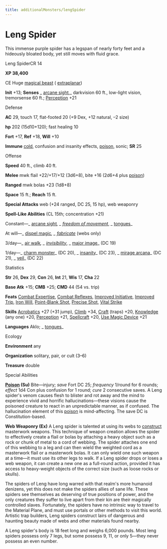 ```yaml
---
title: additionalMonsters/lengSpider
---
```

# Leng Spider

This immense purple spider has a legspan of nearly forty feet and a hideously bloated body, yet still moves with fluid grace.

Leng SpiderCR 14

**XP 38,400**

CE Huge [magical beast](monsters/creatureTypes.md#_magical-beast) ( [extraplanar](monsters/creatureTypes.md#_extraplanar-subtype))

**Init** +13; **Senses** _ [arcane sight](additionalMonsters/../spells/arcaneSight.md#_arcane-sight),_ darkvision 60 ft., low-light vision, tremorsense 60 ft.; [Perception](additionalMonsters/../skills/perception.md#_perception) +21

Defense

**AC** 29, touch 17, flat-footed 20 (+9 Dex, +12 natural, –2 size)

**hp** 202 (15d10+120); fast healing 10

**Fort** +17, **Ref** +18, **Will** +10

**Immune** [cold](monsters/creatureTypes.md#_cold-subtype), confusion and insanity effects, [poison](monsters/universalMonsterRules.md#_poison-(ex-or-su)), sonic; **SR** 25

Offense

**Speed** 40 ft., climb 40 ft.

**Melee** mwk flail +22/+17/+12 (3d6+8), bite +16 (2d6+4 plus [poison](monsters/universalMonsterRules.md#_poison-(ex-or-su)))

**Ranged** mwk bolas +23 (1d8+8)

**Space** 15 ft.; **Reach** 15 ft.

**Special Attacks** web (+24 ranged, DC 25, 15 hp), web weaponry

**Spell-Like Abilities** (CL 15th; concentration +21)

Constant—_ [arcane sight](additionalMonsters/../spells/arcaneSight.md#_arcane-sight)_, _ [freedom of movement](additionalMonsters/../spells/freedomOfMovement.md#_freedom-of-movement)_, _ [tongues](additionalMonsters/../spells/tongues.md#_tongues)_

At will—_ [dispel magic](additionalMonsters/../spells/dispelMagic.md#_dispel-magic)_, _ [fabricate](additionalMonsters/../spells/fabricate.md#_fabricate)_ (webs only)

3/day—_ [air walk](additionalMonsters/../spells/airWalk.md#_air-walk)_, _ [invisibility](additionalMonsters/../spells/invisibility.md#_invisibility)_, _ [major image](additionalMonsters/../spells/majorImage.md#_major-image)_ (DC 19)

1/day—_ [charm monster](additionalMonsters/../spells/charmMonster.md#_charm-monster)_ (DC 20), _ [insanity](additionalMonsters/../spells/insanity.md#_insanity)_ (DC 23), _ [mirage arcana](additionalMonsters/../spells/mirageArcana.md#_mirage-arcana)_ (DC 21), _ [veil](additionalMonsters/../spells/veil.md#_veil)_ (DC 22)

Statistics

**Str** 26, **Dex** 29, **Con** 26, **Int** 21, **Wis** 17, **Cha** 22

**Base Atk** +15; **CMB** +25; **CMD** 44 (54 vs. trip)

**Feats** [Combat Expertise](additionalMonsters/../feats.md#_combat-expertise), [Combat Reflexes](additionalMonsters/../feats.md#_combat-reflexes), [Improved Initiative](additionalMonsters/../feats.md#_improved-initiative), [Improved Trip](additionalMonsters/../feats.md#_improved-trip), [Iron Will](additionalMonsters/../feats.md#_iron-will), [Point-Blank Shot](additionalMonsters/../feats.md#_point-blank-shot), [Precise Shot](additionalMonsters/../feats.md#_precise-shot), [Vital Strike](additionalMonsters/../feats.md#_vital-strike)

**Skills** [Acrobatics](additionalMonsters/../skills/acrobatics.md#_acrobatics) +27 (+31 jump), [Climb](additionalMonsters/../skills/climb.md#_climb) +34, [Craft](additionalMonsters/../skills/craft.md#_craft) (traps) +20, [Knowledge](additionalMonsters/../skills/knowledge.md#_knowledge) (any one) +20, [Perception](additionalMonsters/../skills/perception.md#_perception) +21, [Spellcraft](additionalMonsters/../skills/spellcraft.md#_spellcraft) +20, [Use Magic Device](additionalMonsters/../skills/useMagicDevice.md#_use-magic-device) +21

**Languages** Aklo; _ [tongues](additionalMonsters/../spells/tongues.md#_tongues)_

Ecology

**Environment** any

**Organization** solitary, pair, or cult (3–6)

**Treasure** double

Special Abilities

**[Poison](monsters/universalMonsterRules.md#_poison-(ex-or-su)) (Su)** Bite—injury; _save_ Fort DC 25; _frequency_ 1/round for 6 rounds; _effect_ 1d4 Con plus confusion for 1 round; _cure_ 2 consecutive saves. A Leng spider's venom causes flesh to blister and rot away and the mind to experience vivid and horrific hallucinations—these visions cause the poisoned creature to react in an unpredictable manner, as if confused. The hallucination element of this [poison](monsters/universalMonsterRules.md#_poison-(ex-or-su)) is mind-affecting. The save DC is Constitution-based.

**Web Weaponry (Ex)** A Leng spider is talented at using its webs to [construct](monsters/creatureTypes.md#_construct) masterwork weapons. This technique of weapon creation allows the spider to effectively create a flail or bolas by attaching a heavy object such as a rock or chunk of metal to a cord of webbing. The spider attaches one end of this webbing to a leg and can then wield the weighted cord as a masterwork flail or a masterwork bolas. It can only wield one such weapon at a time—it must use its other legs to walk. If a Leng spider drops or loses a web weapon, it can create a new one as a full-round action, provided it has access to heavy-weight objects of the correct size (such as loose rocks or skulls).

The spiders of Leng have long warred with that realm's more humanoid denizens, yet this does not make the spiders allies of sane life. These spiders see themselves as deserving of true positions of power, and the only creatures they suffer to live apart from their kin are their magically controlled slaves. Fortunately, the spiders have no intrinsic way to travel to the Material Plane, and must use portals or other methods to visit this world. Artistic trap builders, Leng spiders construct lairs of dangerous and haunting beauty made of webs and other materials found nearby.

A Leng spider's body is 18 feet long and weighs 6,000 pounds. Most leng spiders possess only 7 legs, but some possess 9, 11, or only 5—they never possess an even number.

